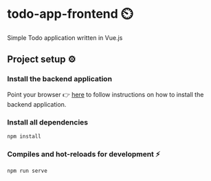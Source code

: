 # todo-app-frontend ⏲️
Simple Todo application written in Vue.js

## Project setup ⚙️

### Install the backend application
Point your browser 👉 [here](https://github.com/geraldsanga/todo-app-backend/) to follow instructions on how to install the backend application.

### Install all dependencies
```
npm install
```

### Compiles and hot-reloads for development ⚡
```
npm run serve
```
